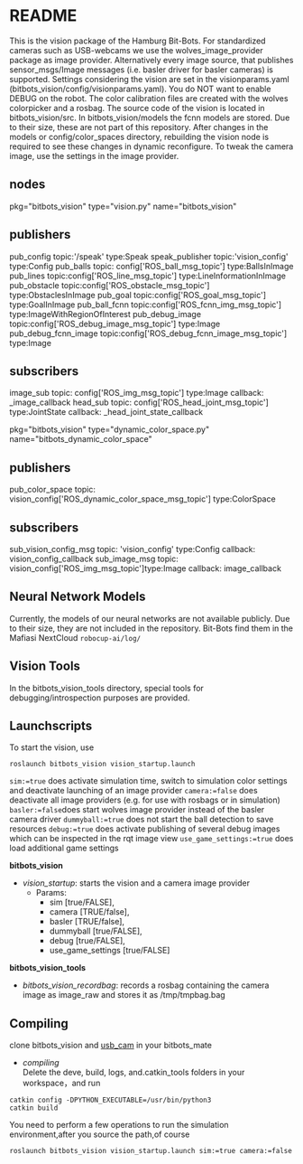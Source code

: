 README
======

This is the vision package of the Hamburg Bit-Bots.
For standardized cameras such as USB-webcams we use the wolves_image_provider package as image provider.
Alternatively every image source, that publishes sensor_msgs/Image messages (i.e. basler driver for basler cameras) is supported.
Settings considering the vision are set in the visionparams.yaml (bitbots_vision/config/visionparams.yaml).
You do NOT want to enable DEBUG on the robot.
The color calibration files are created with the wolves colorpicker and a rosbag.
The source code of the vision is located in bitbots_vision/src.
In bitbots_vision/models the fcnn models are stored. Due to their size, these are not part of this repository.
After changes in the models or config/color_spaces directory, rebuilding the vision node is required to see these changes in dynamic reconfigure.
To tweak the camera image, use the settings in the image provider.

nodes
---------------------

pkg="bitbots_vision" type="vision.py" name="bitbots_vision"

publishers
---------------------

pub_config topic:'/speak' type:Speak
speak_publisher topic:'vision_config' type:Config
pub_balls topic: config['ROS_ball_msg_topic'] type:BallsInImage
pub_lines topic:config['ROS_line_msg_topic'] type:LineInformationInImage
pub_obstacle topic:config['ROS_obstacle_msg_topic'] type:ObstaclesInImage
pub_goal topic:config['ROS_goal_msg_topic'] type:GoalInImage
pub_ball_fcnn topic:config['ROS_fcnn_img_msg_topic'] type:ImageWithRegionOfInterest
pub_debug_image topic:config['ROS_debug_image_msg_topic'] type:Image
pub_debug_fcnn_image topic:config['ROS_debug_fcnn_image_msg_topic'] type:Image

subscribers
---------------------

image_sub topic: config['ROS_img_msg_topic'] type:Image
callback: _image_callback
head_sub topic: config['ROS_head_joint_msg_topic'] type:JointState
callback: _head_joint_state_callback



pkg="bitbots_vision" type="dynamic_color_space.py" name="bitbots_dynamic_color_space"

publishers
---------------------

pub_color_space topic: vision_config['ROS_dynamic_color_space_msg_topic'] type:ColorSpace

subscribers
---------------------
sub_vision_config_msg topic: 'vision_config' type:Config
callback: vision_config_callback
sub_image_msg topic: vision_config['ROS_img_msg_topic']type:Image
callback: image_callback


Neural Network Models
---------------------

Currently, the models of our neural networks are not available publicly.
Due to their size, they are not included in the repository.
Bit-Bots find them in the Mafiasi NextCloud `robocup-ai/log/`


Vision Tools
------------

In the bitbots_vision_tools directory, special tools for debugging/introspection purposes are provided.


Launchscripts
-------------

To start the vision, use 
```
roslaunch bitbots_vision vision_startup.launch
```

```sim:=true``` does activate simulation time, switch to simulation color settings and deactivate launching of an image provider
```camera:=false``` does deactivate all image providers (e.g. for use with rosbags or in simulation)
```basler:=false```does start wolves image provider instead of the basler camera driver
```dummyball:=true``` does not start the ball detection to save resources
```debug:=true``` does activate publishing of several debug images which can be inspected in the rqt image view
```use_game_settings:=true``` does load additional game settings
 
**bitbots_vision**
- *vision_startup*: starts the vision and a camera image provider
    - Params: 
        - sim [true/FALSE],
        - camera [TRUE/false],
        - basler [TRUE/false],
        - dummyball [true/FALSE],
        - debug [true/FALSE],
        - use_game_settings [true/FALSE]

**bitbots_vision_tools**
- *bitbots_vision_recordbag*: records a rosbag containing the camera image as image_raw and stores it as /tmp/tmpbag.bag  


Compiling
-------------
clone bitbots_vision and [usb_cam](https://github.com/Zcyyy/usb_cam) in your bitbots_mate  
- *compiling*   
Delete the deve, build, logs, and.catkin_tools folders in your workspace，and run  
```  
catkin config -DPYTHON_EXECUTABLE=/usr/bin/python3  
catkin build  
```   

You need to perform a few operations to run the simulation environment,after you source the path,of course  
```  
roslaunch bitbots_vision vision_startup.launch sim:=true camera:=false  
```  


